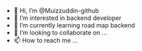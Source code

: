 - 👋 Hi, I’m @Muizzuddin-github
- 👀 I’m interested in backend developer
- 🌱 I’m currently learning road map backend
- 💞️ I’m looking to collaborate on ...
- 📫 How to reach me ...

<!---
Muizzuddin-github/Muizzuddin-github is a ✨ special ✨ repository because its `README.md` (this file) appears on your GitHub profile.
You can click the Preview link to take a look at your changes.
--->
